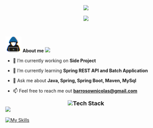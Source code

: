 <!--  -->
<p align="center">
  <a href="https://github.com/DenverCoder1/readme-typing-svg"><img src="https://readme-typing-svg.herokuapp.com?font=Time+New+Roman&color=cyan&size=25&center=true&vCenter=true&width=600&height=100&lines=Hi+I'm+Nicolas+Barroso;++Back-End+Developer,;1%+better+every+day...<3,"></a>
</p>
<p align="center">
  <a href="https://github.com/DenverCoder1/readme-typing-svg"><img src="https://readme-typing-svg.herokuapp.com?font=Time+New+Roman&color=cyan&size=25&center=true&vCenter=true&width=600&height=100&lines=Software+Engineer+Student;++Active+Learner/Researcher,;coder+lover+</>"></a>
</p>



<br>



	
<picture><img src = "https://github.com/0xAbdulKhalid/0xAbdulKhalid/raw/main/assets/mdImages/about_me.gif" width = 50px></picture> **About me**
<img src="https://user-images.githubusercontent.com/73097560/115834477-dbab4500-a447-11eb-908a-139a6edaec5c.gif">
<br>

<!--Intro start-->
- 🔭 I’m currently working on **Side Project**

- 🌱 I’m currently learning **Spring REST API and Batch Application**

- 💬 Ask me about **Java, Spring, Spring Boot, Maven, MySql**

- 📫 Feel free to reach me out **barrosownicolas@gmail.com**

<!--Intro end-->
<div style="display: flex; align-items: center; justify-content: center; flex-direction: row;">
	<pictute>
		<img src="https://media2.giphy.com/media/QssGEmpkyEOhBCb7e1/giphy.gif?cid=ecf05e47a0n3gi1bfqntqmob8g9aid1oyj2wr3ds3mg700bl&rid=giphy.gif" width="22">
	</pictute>
        <b style="font-size: 18px;">
		Tech Stack
	</b>
</div>

<img src="https://user-images.githubusercontent.com/73097560/115834477-dbab4500-a447-11eb-908a-139a6edaec5c.gif">
<br>

<p align="center">

[![My Skills](https://skillicons.dev/icons?i=java,spring,maven,python,c,mysql,postgres,vscode,git,github,docker,postman&perline=20)](https://skillicons.dev)
    

<br>

